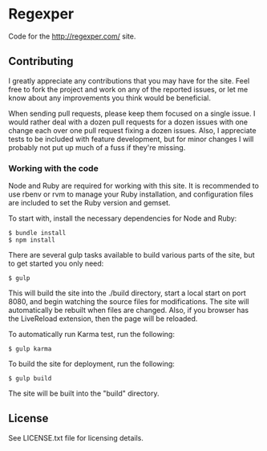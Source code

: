 # Regexper

Code for the http://regexper.com/ site.

## Contributing

I greatly appreciate any contributions that you may have for the site. Feel free to fork the project and work on any of the reported issues, or let me know about any improvements you think would be beneficial.

When sending pull requests, please keep them focused on a single issue. I would rather deal with a dozen pull requests for a dozen issues with one change each over one pull request fixing a dozen issues. Also, I appreciate tests to be included with feature development, but for minor changes I will probably not put up much of a fuss if they're missing.

### Working with the code

Node and Ruby are required for working with this site. It is recommended to use rbenv or rvm to manage your Ruby installation, and configuration files are included to set the Ruby version and gemset.

To start with, install the necessary dependencies for Node and Ruby:

    $ bundle install
    $ npm install

There are several gulp tasks available to build various parts of the site, but to get started you only need:

    $ gulp

This will build the site into the ./build directory, start a local start on port 8080, and begin watching the source files for modifications. The site will automatically be rebuilt when files are changed. Also, if you browser has the LiveReload extension, then the page will be reloaded.

To automatically run Karma test, run the following:

    $ gulp karma

To build the site for deployment, run the following:

    $ gulp build

The site will be built into the "build" directory.

## License

See LICENSE.txt file for licensing details.
